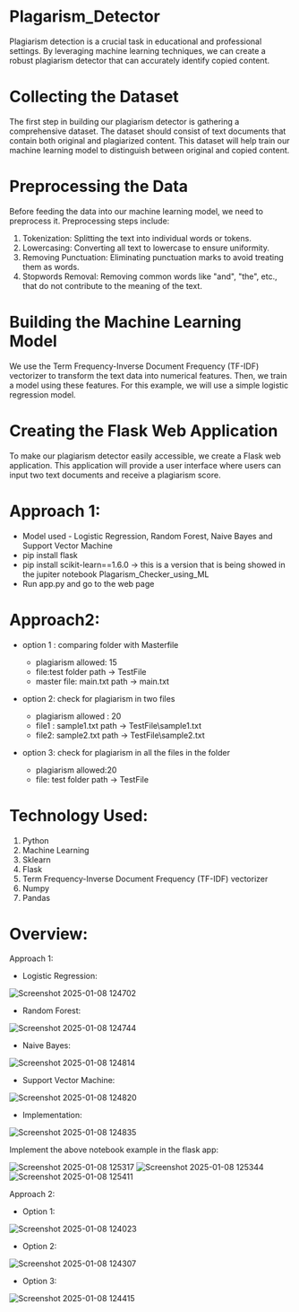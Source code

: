 # Plagarism_Detector
Plagiarism detection is a crucial task in educational and professional settings. By leveraging machine learning techniques, we can create a robust plagiarism detector that can accurately identify copied content. 

# Collecting the Dataset
The first step in building our plagiarism detector is gathering a comprehensive dataset. The dataset should consist of text documents that contain both original and plagiarized content. This dataset will help train our machine learning model to distinguish between original and copied content.

# Preprocessing the Data
Before feeding the data into our machine learning model, we need to preprocess it. Preprocessing steps include:
1. Tokenization: Splitting the text into individual words or tokens.
2. Lowercasing: Converting all text to lowercase to ensure uniformity.
3. Removing Punctuation: Eliminating punctuation marks to avoid treating them as words.
4. Stopwords Removal: Removing common words like "and", "the", etc., that do not contribute to the meaning of the text.

# Building the Machine Learning Model
We use the Term Frequency-Inverse Document Frequency (TF-IDF) vectorizer to transform the text data into numerical features. Then, we train a model using these features. For this example, we will use a simple logistic regression model.

# Creating the Flask Web Application
To make our plagiarism detector easily accessible, we create a Flask web application. This application will provide a user interface where users can input two text documents and receive a plagiarism score.

# Approach 1:
- Model used - Logistic Regression, Random Forest, Naive Bayes and Support Vector Machine
- pip install flask
- pip install scikit-learn==1.6.0 -> this is a version that is being showed in the jupiter notebook Plagarism_Checker_using_ML
- Run app.py and go to the web page

# Approach2:
- option 1 : comparing folder with Masterfile
  - plagiarism allowed: 15
  - file:test folder path -> TestFile
  - master file: main.txt path -> main.txt

- option 2: check for plagiarism in two files
  - plagiarism allowed : 20
  - file1 : sample1.txt path -> TestFile\sample1.txt
  - file2: sample2.txt path -> TestFile\sample2.txt

- option 3: check for plagiarism in all the files in the folder
  - plagiarism allowed:20
  - file: test folder path -> TestFile

# Technology Used:
1. Python
2. Machine Learning
3. Sklearn
4. Flask
5. Term Frequency-Inverse Document Frequency (TF-IDF) vectorizer
6. Numpy
7. Pandas

# Overview:
Approach 1:
- Logistic Regression:

![Screenshot 2025-01-08 124702](https://github.com/user-attachments/assets/8342df45-7aef-4c22-83f8-00f7f6e0f0aa)

- Random Forest:

![Screenshot 2025-01-08 124744](https://github.com/user-attachments/assets/8a9e95e7-9d2f-4d8d-ac9b-f811101fb7d4)

- Naive Bayes:

![Screenshot 2025-01-08 124814](https://github.com/user-attachments/assets/9e77a54f-db1f-44ce-8c5a-3b18ad048b60)

- Support Vector Machine:

![Screenshot 2025-01-08 124820](https://github.com/user-attachments/assets/b74109ff-3175-4cc7-b5dc-f49d502a510a)

- Implementation:

![Screenshot 2025-01-08 124835](https://github.com/user-attachments/assets/9737155c-88ad-4b52-bd38-70bf4b8c5211)

Implement the above notebook example in the flask app:

![Screenshot 2025-01-08 125317](https://github.com/user-attachments/assets/c71ebe35-e77e-4ce5-905d-5efd85df10ff)
![Screenshot 2025-01-08 125344](https://github.com/user-attachments/assets/45d28b54-2153-4451-a1eb-ede296295daf)
![Screenshot 2025-01-08 125411](https://github.com/user-attachments/assets/27e7fe5e-7720-4dce-8c93-74cb0c7cc0ac)


Approach 2:
- Option 1:
  
![Screenshot 2025-01-08 124023](https://github.com/user-attachments/assets/7dae416c-972d-4e71-b05a-c60a4098562a)

- Option 2:

 ![Screenshot 2025-01-08 124307](https://github.com/user-attachments/assets/248eb335-a9fe-4286-af53-049e3db38a9e)

- Option 3:

![Screenshot 2025-01-08 124415](https://github.com/user-attachments/assets/db2206a0-6635-4589-bf1d-6db3de1046c1)
